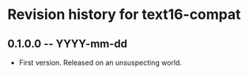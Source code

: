 # Revision history for text16-compat

## 0.1.0.0 -- YYYY-mm-dd

* First version. Released on an unsuspecting world.
